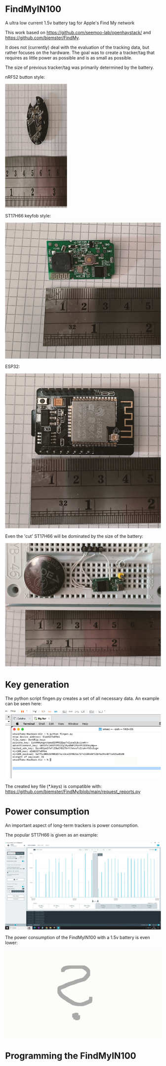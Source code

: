 # FindMyIN100
A ultra low current 1.5v battery tag for Apple's Find My network

This work based on https://github.com/seemoo-lab/openhaystack/ and https://github.com/biemster/FindMy.

It does not (currently) deal with the evaluation of the tracking data, but rather focuses on the hardware.
The goal was to create a tracker/tag that requires as little power as possible and is as small as possible.

The size of previous tracker/tag was primarily determined by the battery.

nRF52 button style:

<img src="https://github.com/Cyl0nius/FindMyIN100/blob/main/Image3.jpg" width="200" height="400"/>

ST17H66 keyfob style: 

<img src="https://github.com/Cyl0nius/FindMyIN100/blob/main/Image1.jpg">

ESP32:

<img src="https://github.com/Cyl0nius/FindMyIN100/blob/main/Image4.jpg">

Even the 'cut' ST17H66 will be dominated by the size of the battery:

<img src="https://github.com/Cyl0nius/FindMyIN100/blob/main/Image2.jpg">


# Key generation
The python script fingen.py creates a set of all necessary data.
An example can be seen here:

<img src="https://github.com/Cyl0nius/FindMyIN100/blob/main/Image5.jpg">

The created key file (*.keys) is compatible with: https://github.com/biemster/FindMy/blob/main/request_reports.py


# Power consumption
An important aspect of long-term trackers is power consumption.

The popular ST17H66 is given as an example:

<img src="https://github.com/Cyl0nius/FindMyIN100/blob/main/Image6.jpg">

The power consumption of the FindMyIN100 with a 1.5v battery is even lower:

<img src="https://github.com/Cyl0nius/FindMyIN100/blob/main/Image7.jpg">


# Programming the FindMyIN100



